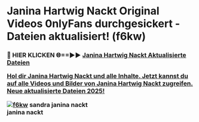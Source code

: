 # Janina Hartwig Nackt Original Videos 0nlyFans durchgesickert - Dateien aktualisiert! (f6kw)

<h3>🔴 HIER KLICKEN 🌐==►► <a href="https://tinyurl.com/h6vf6nb8" rel="nofollow">Janina Hartwig Nackt Aktualisierte Dateien

Hol dir Janina Hartwig Nackt und alle Inhalte. Jetzt kannst du auf alle Videos und Bilder von Janina Hartwig Nackt zugreifen. Neue aktualisierte Dateien 2025!

[![f6kw](https://i.imgur.com/sD4kR3V.gif)](https://tinyurl.com/h6vf6nb8)
sandra janina nackt<br>
janina nackt